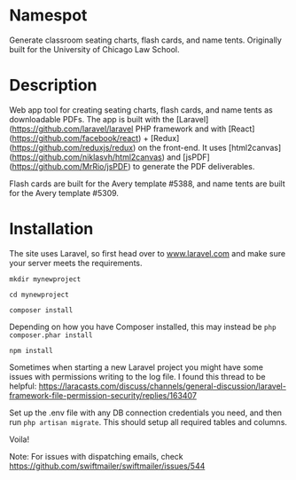 # Namespot
Generate classroom seating charts, flash cards, and name tents. Originally built for the University of Chicago Law School.

# Description
Web app tool for creating seating charts, flash cards, and name tents as downloadable PDFs. The app is built with the [Laravel] (https://github.com/laravel/laravel PHP framework and with [React] (https://github.com/facebook/react) + [Redux] (https://github.com/reduxjs/redux) on the front-end. It uses [html2canvas] (https://github.com/niklasvh/html2canvas) and [jsPDF] (https://github.com/MrRio/jsPDF) to generate the PDF deliverables.

Flash cards are built for the Avery template #5388, and name tents are built for the Avery template #5309.

# Installation
The site uses Laravel, so first head over to www.laravel.com and make sure your server meets the requirements.

```mkdir mynewproject```

```cd mynewproject```

```composer install```

Depending on how you have Composer installed, this may instead be ```php composer.phar install```

```npm install```

Sometimes when starting a new Laravel project you might have some issues with permissions writing to the log file. I found this thread to be helpful: https://laracasts.com/discuss/channels/general-discussion/laravel-framework-file-permission-security/replies/163407

Set up the .env file with any DB connection credentials you need, and then run ```php artisan migrate```. This should setup all required tables and columns.

Voila!

Note: For issues with dispatching emails, check https://github.com/swiftmailer/swiftmailer/issues/544
